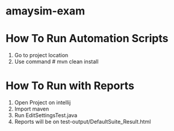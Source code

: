 # amaysim-exam

# How To Run Automation Scripts
1. Go to project location
2. Use command # mvn clean install

# How To Run with Reports
1. Open Project on intellij
2. Import maven
3. Run EditSettingsTest.java
4. Reports will be on test-output/DefaultSuite_Result.html
